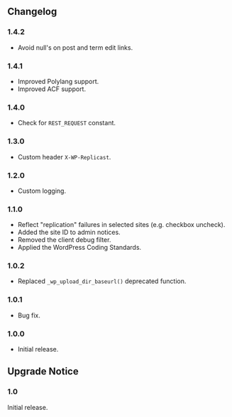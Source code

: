 ## Changelog ##

### 1.4.2 ###
* Avoid null's on post and term edit links.

### 1.4.1 ###
* Improved Polylang support.
* Improved ACF support.

### 1.4.0 ###
* Check for `REST_REQUEST` constant.

### 1.3.0 ###
* Custom header `X-WP-Replicast`.

### 1.2.0 ###
* Custom logging.

### 1.1.0 ###
* Reflect "replication" failures in selected sites (e.g. checkbox uncheck).
* Added the site ID to admin notices.
* Removed the client debug filter.
* Applied the WordPress Coding Standards.

### 1.0.2 ###
* Replaced `_wp_upload_dir_baseurl()` deprecated function.

### 1.0.1 ###
* Bug fix.

### 1.0.0 ###
* Initial release.  

## Upgrade Notice ##

### 1.0 ###
Initial release.  
